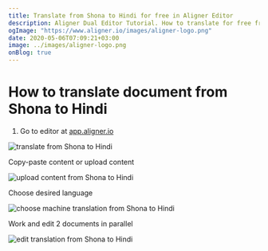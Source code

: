 ```yaml
---
title: Translate from Shona to Hindi for free in Aligner Editor
description: Aligner Dual Editor Tutorial. How to translate for free from Shona to Hindi. Aligner is multilingual document management platform. 
ogImage: "https://www.aligner.io/images/aligner-logo.png"
date: 2020-05-06T07:09:21+03:00
image: ../images/aligner-logo.png
onBlog: true
---
```


# How to translate document from Shona to Hindi

1. Go to editor at [app.aligner.io](https://app.aligner.io "Aligner App web page")

![translate from Shona to Hindi](../aligner-blank-editor.png "translate from Shona to Hindi")

Copy-paste content or upload content

![upload content from Shona to Hindi](../aligner-uploaded-document.png "upload content from Shona to Hindi")

Choose desired language

![choose machine translation from Shona to Hindi](../aligner-language-dropdown.png "choose machine translation from Shona to Hindi")

Work and edit 2 documents in parallel

![edit translation from Shona to Hindi](../aligner-double-sitded-editor.png "edit translation from Shona to Hindi")

